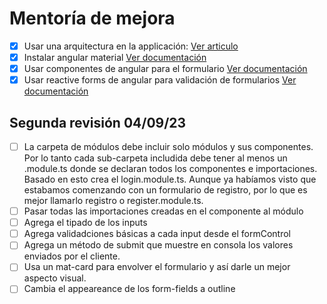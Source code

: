 # Mentoría de mejora
- [X] Usar una arquitectura en la applicación: [Ver articulo](https://www.danielboggiano.com/creando-una-arquitectura-efectiva-y-escalable-para-aplicaciones-spa-en-angular/)
- [X] Instalar angular material [Ver documentación](https://material.angular.io/guide/getting-started)
- [X] Usar componentes de angular para el formulario [Ver documentación](https://material.angular.io/components/input/overview)
- [X] Usar reactive forms de angular para validación de formularios [Ver documentación](https://angular.io/guide/reactive-forms)

## Segunda revisión 04/09/23
- [ ] La carpeta de módulos debe incluir solo módulos y sus componentes. Por lo tanto cada sub-carpeta includida debe tener al menos un .module.ts donde se declaran todos los componentes e importaciones. Basado en esto crea el login.module.ts. Aunque ya habíamos visto que estabamos comenzando con un formulario de registro, por lo que es mejor llamarlo registro o register.module.ts.
- [ ] Pasar todas las importaciones creadas en el componente al módulo
- [ ] Agrega el tipado de los inputs
- [ ] Agrega validadciones básicas a cada input desde el formControl
- [ ] Agrega un método de submit que muestre en consola los valores enviados por el cliente.
- [ ] Usa un mat-card para envolver el formulario y así darle un mejor aspecto visual.
- [ ] Cambia el appeareance de los form-fields a outline
